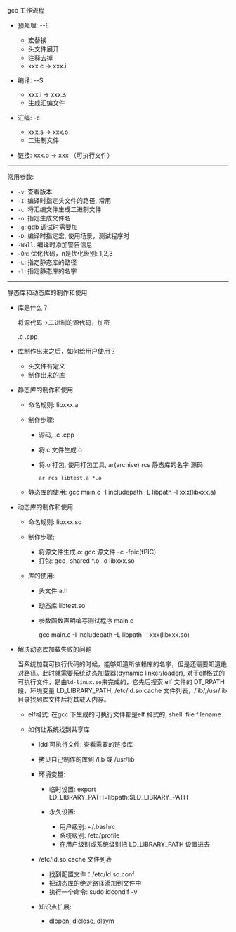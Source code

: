 
gcc 工作流程

- 预处理: --E

    - 宏替换
    - 头文件展开
    - 注释去掉
    - xxx.c \-> xxx.i

- 编译: --S

    - xxx.i \-\>  xxx.s
    - 生成汇编文件

- 汇编: -c

    - xxx.s \-\> xxx.o
    - 二进制文件

- 链接: xxx.o \-\> xxx （可执行文件）

--------------------------------------------

常用参数:

- `-v`: 查看版本
- `-I`: 编译时指定头文件的路径, 常用
- `-c`: 将汇编文件生成二进制文件
- `-o`: 指定生成文件名
- `-g`: gdb 调试时需要加
- `-D`: 编译时指定宏, 使用场景，测试程序时
- `-Wall`: 编译时添加警告信息
- `-On`: 优化代码，n是优化级别: 1,2,3
- `-L`: 指定静态库的路径
- `-l`: 指定静态库的名字

------------------------------------------------
静态库和动态库的制作和使用

- 库是什么？

    将源代码\-\>二进制的源代码，加密

    .c .cpp

- 库制作出来之后，如何给用户使用？

    - 头文件有定义
    - 制作出来的库

- 静态库的制作和使用

    - 命名规则: libxxx.a
    - 制作步骤:

        - 源码, .c .cpp
        - 将.c 文件生成.o
        - 将.o 打包, 使用打包工具, ar(archive) rcs 静态库的名字 源码

            `ar rcs libtest.a *.o`

    - 静态库的使用: gcc main.c -I includepath -L libpath -l xxx(libxxx.a)

- 动态库的制作和使用

    - 命名规则: libxxx.so
    - 制作步骤:

        - 将源文件生成.o: gcc 源文件 -c -fpic(fPIC)
        - 打包: gcc -shared *.o -o libxxx.so

    - 库的使用:

        - 头文件 a.h
        - 动态库 libtest.so
        - 参数函数声明编写测试程序 main.c

            gcc main.c -I includepath -L libpath -l xxx(libxxx.so)

- 解决动态库加载失败的问题

    当系统加载可执行代码的时候，能够知道所依赖库的名字，但是还需要知道绝对路径。此时就需要系统动态加载器(dynamic linker/loader), 对于elf格式的可执行文件，是由`ld-linux.so`来完成的，它先后搜索 elf 文件的 DT_RPATH 段，环境变量 LD_LIBRARY_PATH, /etc/ld.so.cache 文件列表，/lib/,/usr/lib 目录找到库文件后将其载入内存。

    - elf格式: 在gcc 下生成的可执行文件都是elf 格式的, shell: file filename
    - 如何让系统找到共享库

        - ldd 可执行文件: 查看需要的链接库
        - 拷贝自己制作的库到 /lib 或 /usr/lib
        - 环境变量:

            - 临时设置: export LD_LIBRARY_PATH=libpath:$LD_LIBRARY_PATH
            - 永久设置:

                - 用户级别: ~/.bashrc
                - 系统级别: /etc/profile
                - 在用户级别或系统级别把 LD_LIBRARY_PATH 设置进去

        - /etc/ld.so.cache 文件列表

            - 找到配置文件：/etc/ld.so.conf
            - 把动态库的绝对路径添加到文件中
            - 执行一个命令: sudo idcondif -v

        - 知识点扩展:

            - dlopen, dlclose, dlsym


